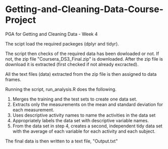 # Getting-and-Cleaning-Data-Course-Project
PGA for Getting and Cleaning Data - Week 4

The scipt load the required packeges (dplyr and tidyr).

The script then checks of the required data has been dowloaded or not. If not, the zip file "Coursera_DS3_Final.zip" is downloaded.
After the zip file is download it is extracted (first checked if not already excracted).

All the text files (data) extracted from the zip file is then assigned to data frames.

Running the script, run_analysis.R  does the following.

1. Merges the training and the test sets to create one data set.
2. Extracts only the measurements on the mean and standard deviation for each measurement.
3. Uses descriptive activity names to name the activities in the data set
4. Appropriately labels the data set with descriptive variable names.
5. From the data set in step 4, creates a second, independent tidy data set with the average of each variable for each activity and each subject.

The final data is then written to a text file, "Output.txt"
